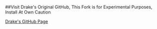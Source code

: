 ##Visit Drake's Original GitHub, This Fork is for Experimental Purposes, Install At Own Caution

[Drake's GitHub Page](https://github.com/DrakeWitt/steam-yellow "Flashing Steam Name")
